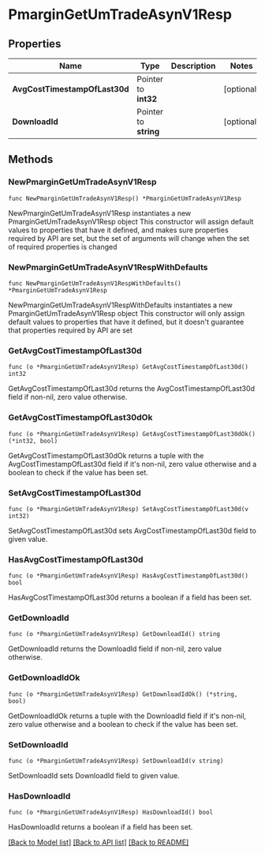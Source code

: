 # PmarginGetUmTradeAsynV1Resp

## Properties

Name | Type | Description | Notes
------------ | ------------- | ------------- | -------------
**AvgCostTimestampOfLast30d** | Pointer to **int32** |  | [optional] 
**DownloadId** | Pointer to **string** |  | [optional] 

## Methods

### NewPmarginGetUmTradeAsynV1Resp

`func NewPmarginGetUmTradeAsynV1Resp() *PmarginGetUmTradeAsynV1Resp`

NewPmarginGetUmTradeAsynV1Resp instantiates a new PmarginGetUmTradeAsynV1Resp object
This constructor will assign default values to properties that have it defined,
and makes sure properties required by API are set, but the set of arguments
will change when the set of required properties is changed

### NewPmarginGetUmTradeAsynV1RespWithDefaults

`func NewPmarginGetUmTradeAsynV1RespWithDefaults() *PmarginGetUmTradeAsynV1Resp`

NewPmarginGetUmTradeAsynV1RespWithDefaults instantiates a new PmarginGetUmTradeAsynV1Resp object
This constructor will only assign default values to properties that have it defined,
but it doesn't guarantee that properties required by API are set

### GetAvgCostTimestampOfLast30d

`func (o *PmarginGetUmTradeAsynV1Resp) GetAvgCostTimestampOfLast30d() int32`

GetAvgCostTimestampOfLast30d returns the AvgCostTimestampOfLast30d field if non-nil, zero value otherwise.

### GetAvgCostTimestampOfLast30dOk

`func (o *PmarginGetUmTradeAsynV1Resp) GetAvgCostTimestampOfLast30dOk() (*int32, bool)`

GetAvgCostTimestampOfLast30dOk returns a tuple with the AvgCostTimestampOfLast30d field if it's non-nil, zero value otherwise
and a boolean to check if the value has been set.

### SetAvgCostTimestampOfLast30d

`func (o *PmarginGetUmTradeAsynV1Resp) SetAvgCostTimestampOfLast30d(v int32)`

SetAvgCostTimestampOfLast30d sets AvgCostTimestampOfLast30d field to given value.

### HasAvgCostTimestampOfLast30d

`func (o *PmarginGetUmTradeAsynV1Resp) HasAvgCostTimestampOfLast30d() bool`

HasAvgCostTimestampOfLast30d returns a boolean if a field has been set.

### GetDownloadId

`func (o *PmarginGetUmTradeAsynV1Resp) GetDownloadId() string`

GetDownloadId returns the DownloadId field if non-nil, zero value otherwise.

### GetDownloadIdOk

`func (o *PmarginGetUmTradeAsynV1Resp) GetDownloadIdOk() (*string, bool)`

GetDownloadIdOk returns a tuple with the DownloadId field if it's non-nil, zero value otherwise
and a boolean to check if the value has been set.

### SetDownloadId

`func (o *PmarginGetUmTradeAsynV1Resp) SetDownloadId(v string)`

SetDownloadId sets DownloadId field to given value.

### HasDownloadId

`func (o *PmarginGetUmTradeAsynV1Resp) HasDownloadId() bool`

HasDownloadId returns a boolean if a field has been set.


[[Back to Model list]](../README.md#documentation-for-models) [[Back to API list]](../README.md#documentation-for-api-endpoints) [[Back to README]](../README.md)


